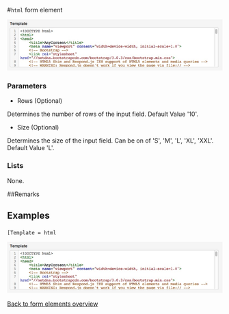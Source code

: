 #`html` form element

![Template = html](https://raw.githubusercontent.com/nhagemann/anycontent-cmdl-docs/master/formelement/html.jpg)


### Parameters

* Rows (Optional)

Determines the number of rows of the input field. Default Value '10'.

* Size (Optional)

Determines the size of the input field. Can be on of 'S', 'M', 'L', 'XL', 'XXL'. Default Value 'L'.

### Lists

None.

##Remarks


## Examples

`[Template = html`

![Template = html](https://raw.githubusercontent.com/nhagemann/anycontent-cmdl-docs/master/formelement/html.jpg)

[Back to form elements overview](../README.md#form-elements)

